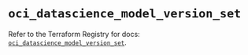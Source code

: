 # `oci_datascience_model_version_set`

Refer to the Terraform Registry for docs: [`oci_datascience_model_version_set`](https://registry.terraform.io/providers/oracle/oci/6.18.0/docs/resources/datascience_model_version_set).
